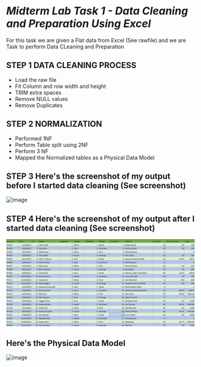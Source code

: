 # *Midterm Lab Task 1 - Data Cleaning and Preparation Using Excel*
For this task we are given a Flat data from Excel (See rawfile) and we are Task to perform Data CLeaning and Preparation

## STEP 1 DATA CLEANING PROCESS
- Load the raw file
- Fit Column and row width and height
- TRIM extra spaces
- Remove NULL values
- Remove Duplicates

## STEP 2 NORMALIZATION 
- Performed 1NF
- Perform Table split using 2NF
- Perform 3 NF
- Mapped the Normalized tables as a Physical Data Model

## STEP 3  Here's the screenshot of my output before I started data cleaning (See screenshot)
![image](https://github.com/user-attachments/assets/944bc0d8-7e85-4227-9351-e6a9416cba91)

## STEP 4 Here's the screenshot of my output after I started data cleaning (See screenshot)

![Screenshot 2025-03-05 171212.png](https://github.com/AeroB2/EDM-PROJECTS-AeroB2/blob/5bd43bc43440a44f3744e520752055dd2c7ec13f/Screenshot%202025-03-05%20171212.png)

## Here's the Physical Data Model 
![image](https://github.com/user-attachments/assets/182cb1c2-ef1c-49d2-8cd0-c3ef31f8617d)
